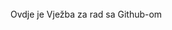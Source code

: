 <html>

<head id=""opish"">
<div >
<title >
<h4 style="color:#0000FF">Strojno učenje </h4>
</title>
</div>
</head>

<body id="opisvj">
  <h7>
   <br>  Ovdje je Vježba za rad sa Github-om
   <br>
  </h7>
</body>

</html>
